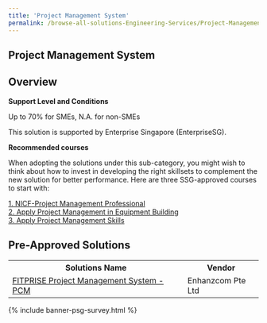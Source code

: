 ```yaml
---
title: 'Project Management System'
permalink: /browse-all-solutions-Engineering-Services/Project-Management-System
---
```


## Project Management System
## Overview

**Support Level and Conditions**

Up to 70% for SMEs, N.A. for non-SMEs

This solution is supported by Enterprise Singapore (EnterpriseSG).

**Recommended courses**

When adopting the solutions under this sub-category, you might wish to think about how to invest in developing the right skillsets to complement the new solution for better performance. Here are three SSG-approved courses to start with:

<a href='https://sfec.enterprisejobskills.gov.sg/Course_Internet/CourseDetail/?CoursesReferenceNumber=TGS-2020505882'  target='_blank' rel='noopener'>1. NICF-Project Management Professional</a><br>
<a href='https://sfec.enterprisejobskills.gov.sg/Course_Internet/CourseDetail/?CoursesReferenceNumber=TGS-2022013048'  target='_blank' rel='noopener'>2. Apply Project Management in Equipment Building</a><br>
<a href='https://sfec.enterprisejobskills.gov.sg/Course_Internet/CourseDetail/?CoursesReferenceNumber=TGS-2015500716'  target='_blank' rel='noopener'>3. Apply Project Management Skills</a><br>

## Pre-Approved Solutions

<table>
<tr>
<th style='width: auto;'><b>Solutions Name</b></th>
<th style='width: 30%;'><b>Vendor</b></th>
</tr>
<tr>
<td><a href='/productivity-solutions-grant/solutionrepo/solution2337' target='_blank'>FITPRISE Project Management System - PCM</a><br></td>
<td>Enhanzcom Pte Ltd</td>
</tr>
</table>

{% include banner-psg-survey.html %}
